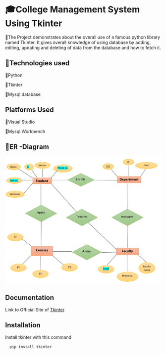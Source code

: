 
# 🎓College Management System Using Tkinter

📌The Project demonstrates about the overall use of a famous python library named Tkinter. It gives overall knowledge of using database by adding, editing, updating and deleting of data from the database and how to fetch it.



## 📝Technologies used

🔸Python

🔸Tkinter

🔸Mysql database

## Platforms Used

🔸Visual Studio

🔸Mysql Workbench
## 📐ER -Diagram

![App Screenshot](https://github.com/TejasDharmik12/College_Management_System_DBMS_project/blob/main/College%20Management%20System/Screenshot%202022-12-28%20225239.png?raw=true)


## Documentation

Link to Official Site of [Tkinter](https://docs.python.org/3/library/tkinter.html)


## Installation

Install tkinter with this command

```bash
  pip install tkinter
```
    